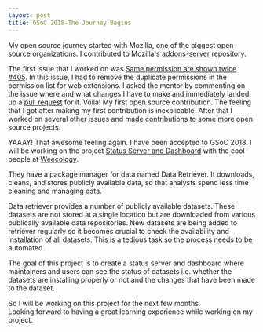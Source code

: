 ```yaml
---
layout: post
title: GSoC 2018-The Journey Begins
---
```


My open source journey started with Mozilla, one of the biggest open source organizations. I contributed to Mozilla's [addons-server](https://github.com/mozilla/addons-server/) repository.<br>

The first issue that I worked on was [Same permission are shown twice #405](https://github.com/mozilla/addons/issues/405). In this issue, I had to remove the duplicate permissions in the permission list for web extensions. I asked the mentor by commenting on the issue where and what changes I have to make and immediately landed up a [pull request](https://github.com/mozilla/addons-server/pull/5743) for it. Voila! My first open source contribution. The feeling that I got after making my first contribution is inexplicable. After that I worked on several other issues and made contributions to some more open source projects.<br>

YAAAY! That awesome feeling again. I have been accepted to GSoC 2018. I will be working on the project [Status Server and Dashboard](https://summerofcode.withgoogle.com/projects/#5776516101701632) with the cool people at [Weecology](https://github.com/weecology/).<br>

They have a package manager for data named Data Retriever. It downloads, cleans, and stores publicly available data, so that analysts spend less time cleaning and managing data.<br>

Data retriever provides a number of publicly available datasets. These datasets are not stored at a single location but are downloaded from various publically available data repositories. New datasets are being added to retriever regularly so it becomes crucial to check the availability and installation of all datasets. This is a tedious task so the process needs to be automated.<br>

The goal of this project is to create a status server and dashboard where maintainers and users can see the status of datasets i.e. whether the datasets are installing properly or not and the changes that have been made to the dataset.<br>

So I will be working on this project for the next few months.<br>
Looking forward to having a great learning experience while working on my project.




